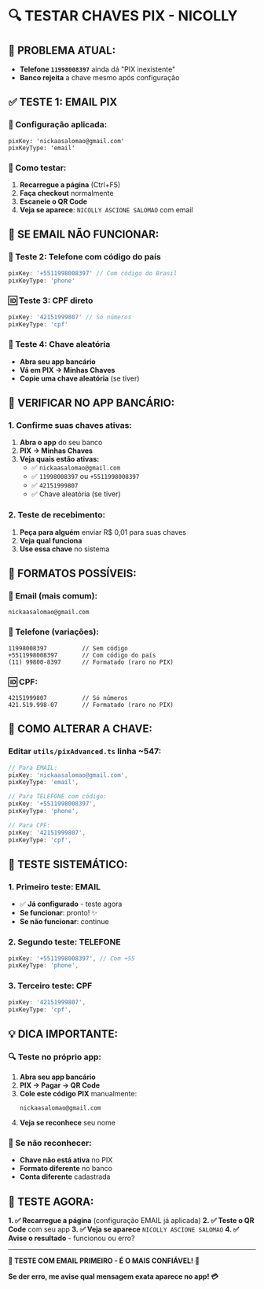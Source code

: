# 🔍 TESTAR CHAVES PIX - NICOLLY

## 🚨 **PROBLEMA ATUAL:**
- **Telefone `11998008397`** ainda dá "PIX inexistente"
- **Banco rejeita** a chave mesmo após configuração

## ✅ **TESTE 1: EMAIL PIX**

### **📧 Configuração aplicada:**
```
pixKey: 'nickaasalomao@gmail.com'
pixKeyType: 'email'
```

### **🧪 Como testar:**
1. **Recarregue a página** (Ctrl+F5)
2. **Faça checkout** normalmente
3. **Escaneie o QR Code**
4. **Veja se aparece**: `NICOLLY ASCIONE SALOMAO` com email

## 🔧 **SE EMAIL NÃO FUNCIONAR:**

### **📱 Teste 2: Telefone com código do país**
```typescript
pixKey: '+5511998008397' // Com código do Brasil
pixKeyType: 'phone'
```

### **🆔 Teste 3: CPF direto**
```typescript
pixKey: '42151999807' // Só números
pixKeyType: 'cpf'
```

### **🎲 Teste 4: Chave aleatória**
- **Abra seu app bancário**
- **Vá em PIX → Minhas Chaves**
- **Copie uma chave aleatória** (se tiver)

## 📱 **VERIFICAR NO APP BANCÁRIO:**

### **1. Confirme suas chaves ativas:**
1. **Abra o app** do seu banco
2. **PIX → Minhas Chaves**
3. **Veja quais estão ativas:**
   - ✅ `nickaasalomao@gmail.com`
   - ✅ `11998008397` ou `+5511998008397`
   - ✅ `42151999807`
   - ✅ Chave aleatória (se tiver)

### **2. Teste de recebimento:**
1. **Peça para alguém** enviar R$ 0,01 para suas chaves
2. **Veja qual funciona**
3. **Use essa chave** no sistema

## 🎯 **FORMATOS POSSÍVEIS:**

### **📧 Email (mais comum):**
```
nickaasalomao@gmail.com
```

### **📱 Telefone (variações):**
```
11998008397          // Sem código
+5511998008397       // Com código do país
(11) 99800-8397      // Formatado (raro no PIX)
```

### **🆔 CPF:**
```
42151999807          // Só números
421.519.998-07       // Formatado (raro no PIX)
```

## 🔄 **COMO ALTERAR A CHAVE:**

### **Editar `utils/pixAdvanced.ts` linha ~547:**

```typescript
// Para EMAIL:
pixKey: 'nickaasalomao@gmail.com',
pixKeyType: 'email',

// Para TELEFONE com código:
pixKey: '+5511998008397',
pixKeyType: 'phone',

// Para CPF:
pixKey: '42151999807',
pixKeyType: 'cpf',
```

## 🧪 **TESTE SISTEMÁTICO:**

### **1. Primeiro teste: EMAIL**
- ✅ **Já configurado** - teste agora
- **Se funcionar**: pronto! ✨
- **Se não funcionar**: continue

### **2. Segundo teste: TELEFONE**
```typescript
pixKey: '+5511998008397', // Com +55
pixKeyType: 'phone',
```

### **3. Terceiro teste: CPF**
```typescript
pixKey: '42151999807',
pixKeyType: 'cpf',
```

## 💡 **DICA IMPORTANTE:**

### **🔍 Teste no próprio app:**
1. **Abra seu app bancário**
2. **PIX → Pagar → QR Code**
3. **Cole este código PIX** manualmente:
   ```
   nickaasalomao@gmail.com
   ```
4. **Veja se reconhece** seu nome

### **📱 Se não reconhecer:**
- **Chave não está ativa** no PIX
- **Formato diferente** no banco
- **Conta diferente** cadastrada

## 🎯 **TESTE AGORA:**

**1. ✅ Recarregue a página** (configuração EMAIL já aplicada)
**2. ✅ Teste o QR Code** com seu app
**3. ✅ Veja se aparece** `NICOLLY ASCIONE SALOMAO`
**4. ✅ Avise o resultado** - funcionou ou erro?

---

**🚀 TESTE COM EMAIL PRIMEIRO - É O MAIS CONFIÁVEL! 📧**

**Se der erro, me avise qual mensagem exata aparece no app! 💳**

